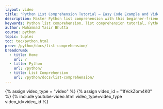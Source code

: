 ```yaml
---
layout: video
title: "Python List Comprehension Tutorial – Easy Code Example and Video for Beginners"
description: Master Python list comprehension with this beginner-friendly tutorial and video. Learn how to create and use list comprehensions efficiently with clear code examples and practical tips. Perfect for students and new Python programmers.
keywords: Python list comprehension, list comprehension tutorial, Python code example, Python video tutorial, beginner Python, Python programming, create lists Python, Python list examples, Python for students,
author: Muhammad Yasir Bhutta
course: python
topic: tuples
toc: toc/python.html
prev: /python/docs/list-comprehension/
breadcrumb:
  - title: Home
    url: /
  - title: Python
    url: /python/
  - title: List Comprehension
    url: /python/docs/list-comprehension/
---
```


{% assign video_type = "video" %}
{% assign video_id = "1fVckZom4K0" %}
{% include youtube-video.html video_type=video_type video_id=video_id %}
